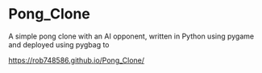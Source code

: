 # Pong_Clone

A simple pong clone with an AI opponent, written in Python using pygame and deployed using pygbag to

https://rob748586.github.io/Pong_Clone/
